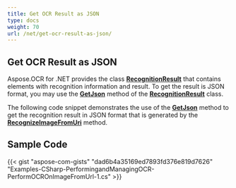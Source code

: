 ```yaml
---
title: Get OCR Result as JSON
type: docs
weight: 70
url: /net/get-ocr-result-as-json/
---
```


## **Get OCR Result as JSON**

Aspose.OCR for .NET provides the class [**RecognitionResult**](https://apireference.aspose.com/ocr/net/aspose.ocr/recognitionresult) that contains elements with recognition information and result. To get the result is JSON format, you may use the [**GetJson**](https://apireference.aspose.com/ocr/net/aspose.ocr/recognitionresult/methods/getjson) method of the [**RecognitionResult**](https://apireference.aspose.com/ocr/net/aspose.ocr/recognitionresult) class.

The following code snippet demonstrates the use of the [**GetJson**](https://apireference.aspose.com/ocr/net/aspose.ocr/recognitionresult/methods/getjson) method to get the recognition result in JSON format that is generated by the [**RecognizeImageFromUri**](https://apireference.aspose.com/ocr/net/aspose.ocr/asposeocr/methods/recognizeimagefromuri) method.

## Sample Code

{{< gist "aspose-com-gists" "dad6b4a35169ed7893fd376e819d7626" "Examples-CSharp-PerformingandManagingOCR-PerformOCROnImageFromUrl-1.cs" >}}
